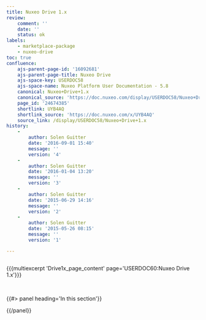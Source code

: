 ```yaml
---
title: Nuxeo Drive 1.x
review:
    comment: ''
    date: ''
    status: ok
labels:
    - marketplace-package
    - nuxeo-drive
toc: true
confluence:
    ajs-parent-page-id: '16092681'
    ajs-parent-page-title: Nuxeo Drive
    ajs-space-key: USERDOC58
    ajs-space-name: Nuxeo Platform User Documentation - 5.8
    canonical: Nuxeo+Drive+1.x
    canonical_source: 'https://doc.nuxeo.com/display/USERDOC58/Nuxeo+Drive+1.x'
    page_id: '24674385'
    shortlink: UYB4AQ
    shortlink_source: 'https://doc.nuxeo.com/x/UYB4AQ'
    source_link: /display/USERDOC58/Nuxeo+Drive+1.x
history:
    - 
        author: Solen Guitter
        date: '2016-09-01 15:40'
        message: ''
        version: '4'
    - 
        author: Solen Guitter
        date: '2016-01-04 13:20'
        message: ''
        version: '3'
    - 
        author: Solen Guitter
        date: '2015-06-29 14:16'
        message: ''
        version: '2'
    - 
        author: Solen Guitter
        date: '2015-05-26 08:15'
        message: ''
        version: '1'

---
```

<div class="row"><div class="column medium-8">

{{{multiexcerpt 'Drive1x_page_content' page='USERDOC60:Nuxeo Drive 1.x'}}}

&nbsp;

</div><div class="column medium-4">{{#> panel heading='In this section'}}

{{/panel}}</div></div>